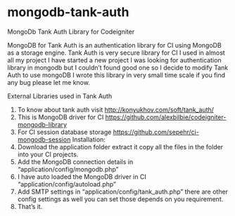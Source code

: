 mongodb-tank-auth
=================

 MongoDb Tank Auth Library for Codeigniter

MongoDB for Tank Auth is an authentication library for CI using MongoDB as a storage engine. Tank Auth is very secure library for CI I used in almost all my project I have started a new project I was looking for authentication library in mongodb but I couldn’t found good one so I decide to modify Tank Auth to use mongoDB I wrote this library in very small time scale if you find any bug please let me know.

External Libraries used in Tank Auth
1.	To know about tank auth visit http://konyukhov.com/soft/tank_auth/
2.	This is MongoDB driver for CI  https://github.com/alexbilbie/codeigniter-mongodb-library
3.	For CI session database storage  https://github.com/sepehr/ci-mongodb-session
Installation:
1.	Download the application folder extract it copy all the files in the folder into your CI projects.
2.	Add the MongoDB connection details in “application/config/mongodb.php”
3.	I have auto loaded the MongoDB driver in CI “application/config/autoload.php”
4.	Add SMTP settings in “application/config/tank_auth.php” there are other config settings as well you can set those depends on you requirement.
5.	That’s it.

